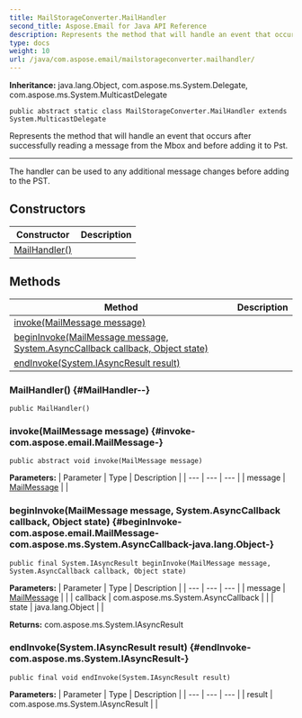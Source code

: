 ```yaml
---
title: MailStorageConverter.MailHandler
second_title: Aspose.Email for Java API Reference
description: Represents the method that will handle an event that occurs after successfully reading a message from the Mbox and before adding it to Pst.
type: docs
weight: 10
url: /java/com.aspose.email/mailstorageconverter.mailhandler/
---
```

**Inheritance:**
java.lang.Object, com.aspose.ms.System.Delegate, com.aspose.ms.System.MulticastDelegate
```
public abstract static class MailStorageConverter.MailHandler extends System.MulticastDelegate
```

Represents the method that will handle an event that occurs after successfully reading a message from the Mbox and before adding it to Pst.

--------------------

The handler can be used to any additional message changes before adding to the PST.
## Constructors

| Constructor | Description |
| --- | --- |
| [MailHandler()](#MailHandler--) |  |
## Methods

| Method | Description |
| --- | --- |
| [invoke(MailMessage message)](#invoke-com.aspose.email.MailMessage-) |  |
| [beginInvoke(MailMessage message, System.AsyncCallback callback, Object state)](#beginInvoke-com.aspose.email.MailMessage-com.aspose.ms.System.AsyncCallback-java.lang.Object-) |  |
| [endInvoke(System.IAsyncResult result)](#endInvoke-com.aspose.ms.System.IAsyncResult-) |  |
### MailHandler() {#MailHandler--}
```
public MailHandler()
```


### invoke(MailMessage message) {#invoke-com.aspose.email.MailMessage-}
```
public abstract void invoke(MailMessage message)
```




**Parameters:**
| Parameter | Type | Description |
| --- | --- | --- |
| message | [MailMessage](../../com.aspose.email/mailmessage) |  |

### beginInvoke(MailMessage message, System.AsyncCallback callback, Object state) {#beginInvoke-com.aspose.email.MailMessage-com.aspose.ms.System.AsyncCallback-java.lang.Object-}
```
public final System.IAsyncResult beginInvoke(MailMessage message, System.AsyncCallback callback, Object state)
```




**Parameters:**
| Parameter | Type | Description |
| --- | --- | --- |
| message | [MailMessage](../../com.aspose.email/mailmessage) |  |
| callback | com.aspose.ms.System.AsyncCallback |  |
| state | java.lang.Object |  |

**Returns:**
com.aspose.ms.System.IAsyncResult
### endInvoke(System.IAsyncResult result) {#endInvoke-com.aspose.ms.System.IAsyncResult-}
```
public final void endInvoke(System.IAsyncResult result)
```




**Parameters:**
| Parameter | Type | Description |
| --- | --- | --- |
| result | com.aspose.ms.System.IAsyncResult |  |

